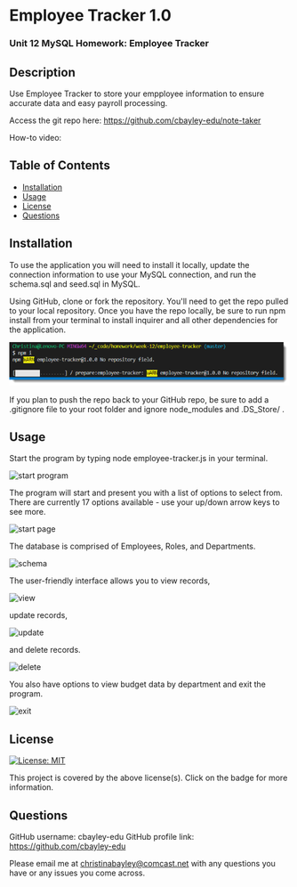 # Employee Tracker 1.0

### Unit 12 MySQL Homework: Employee Tracker

## Description

Use Employee Tracker to store your empployee information to ensure accurate data and easy payroll processing.

Access the git repo here: https://github.com/cbayley-edu/note-taker

How-to video: 


## Table of Contents 

* [Installation](#installation)
* [Usage](#usage)
* [License](#license)
* [Questions](#questions)


## Installation 

To use the application you will need to install it locally, update the connection information to use your MySQL connection, and run the schema.sql and seed.sql in MySQL.

Using GitHub, clone or fork the repository. You'll need to get the repo pulled to your local repository. Once you have the repo locally, be sure to run npm install from your terminal to install inquirer and all other dependencies for the application. 

![npm install](./assets/imgs/npm-install.png) 

If you plan to push the repo back to your GitHub repo, be sure to add a .gitignore file to your root folder and ignore node_modules and .DS_Store/ . 


## Usage

Start the program by typing node employee-tracker.js in your terminal.

![start program](./public/assets/imgs/start-program.png)

The program will start and present you with a list of options to select from. There are currently 17 options available - use your up/down arrow keys to see more. 

![start page](./public/assets/imgs/start-page.png)

The database is comprised of Employees, Roles, and Departments. 

![schema](./public/assets/imgs/schema.png)

The user-friendly interface allows you to view records,

![view](./public/assets/imgs/view.png)

update records, 

![update](./public/assets/imgs/update.png)

and delete records. 

![delete](./public/assets/imgs/delete.png)

You also have options to view budget data by department and exit the program.

![exit](./public/assets/imgs/exit.png)


## License 

[![License: MIT](https://img.shields.io/badge/License-MIT-yellow.svg)](https://opensource.org/licenses/MIT)

This project is covered by the above license(s). Click on the badge for more information.


## Questions 

GitHub username: cbayley-edu
GitHub profile link: https://github.com/cbayley-edu

Please email me at christinabayley@comcast.net with any questions you have or any issues you come across.


